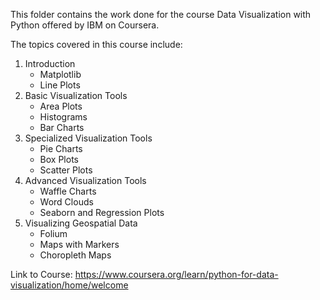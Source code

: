 This folder contains the work done for the course Data Visualization with Python offered by IBM on Coursera.

The topics covered in this course include:
1. Introduction
    * Matplotlib
    * Line Plots
2. Basic Visualization Tools
    * Area Plots
    * Histograms
    * Bar Charts
3. Specialized Visualization Tools
    * Pie Charts
    * Box Plots
    * Scatter Plots
4. Advanced Visualization Tools
    * Waffle Charts
    * Word Clouds
    * Seaborn and Regression Plots  
5. Visualizing Geospatial Data
    * Folium
    * Maps with Markers
    * Choropleth Maps


Link to Course: https://www.coursera.org/learn/python-for-data-visualization/home/welcome

